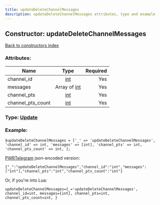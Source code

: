 ```yaml
---
title: updateDeleteChannelMessages
description: updateDeleteChannelMessages attributes, type and example
---
```

## Constructor: updateDeleteChannelMessages  
[Back to constructors index](index.md)



### Attributes:

| Name     |    Type       | Required |
|----------|:-------------:|---------:|
|channel\_id|[int](../types/int.md) | Yes|
|messages|Array of [int](../types/int.md) | Yes|
|channel\_pts|[int](../types/int.md) | Yes|
|channel\_pts\_count|[int](../types/int.md) | Yes|



### Type: [Update](../types/Update.md)


### Example:

```
$updateDeleteChannelMessages = ['_' => 'updateDeleteChannelMessages', 'channel_id' => int, 'messages' => [int], 'channel_pts' => int, 'channel_pts_count' => int, ];
```  

[PWRTelegram](https://pwrtelegram.xyz) json-encoded version:

```
{"_":"updateDeleteChannelMessages","channel_id":"int","messages":["int"],"channel_pts":"int","channel_pts_count":"int"}
```


Or, if you're into Lua:  


```
updateDeleteChannelMessages={_='updateDeleteChannelMessages', channel_id=int, messages={int}, channel_pts=int, channel_pts_count=int, }

```


